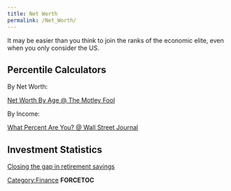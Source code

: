 ```yaml
---
title: Net Worth
permalink: /Net_Worth/
---
```


It may be easier than you think to join the ranks of the economic elite, even when you only consider the US.

Percentile Calculators
----------------------

By Net Worth:

[Net Worth By Age @ The Motley Fool](http://www.usatoday.com/story/money/personalfinance/2015/01/31/motley-fool-net-worth-age/22415229/)

By Income:

[What Percent Are You? @ Wall Street Journal](http://blogs.wsj.com/economics/2011/10/19/what-percent-are-you/)

Investment Statistics
---------------------

[Closing the gap in retirement savings](https://personal.vanguard.com/us/insights/article/closing-gap-retirement-062015)

[Category:Finance](/Category:Finance "wikilink") __FORCETOC__